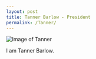 ```yaml
---
layout: post
title: Tanner Barlow - President
permalink: /Tanner/
---
```


![Image of Tanner](https://avatars2.githubusercontent.com/u/10962815?v=3&s=460)

I am Tanner Barlow.
